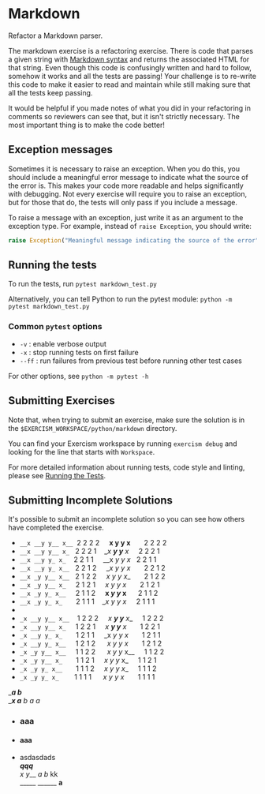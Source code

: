 # Markdown

Refactor a Markdown parser.

The markdown exercise is a refactoring exercise. There is code that parses a
given string with [Markdown
syntax](https://guides.github.com/features/mastering-markdown/) and returns the
associated HTML for that string. Even though this code is confusingly written
and hard to follow, somehow it works and all the tests are passing! Your
challenge is to re-write this code to make it easier to read and maintain
while still making sure that all the tests keep passing.

It would be helpful if you made notes of what you did in your refactoring in
comments so reviewers can see that, but it isn't strictly necessary. The most
important thing is to make the code better!


## Exception messages

Sometimes it is necessary to raise an exception. When you do this, you should include a meaningful error message to
indicate what the source of the error is. This makes your code more readable and helps significantly with debugging. Not
every exercise will require you to raise an exception, but for those that do, the tests will only pass if you include
a message.

To raise a message with an exception, just write it as an argument to the exception type. For example, instead of
`raise Exception`, you should write:

```python
raise Exception("Meaningful message indicating the source of the error")
```

## Running the tests

To run the tests, run `pytest markdown_test.py`

Alternatively, you can tell Python to run the pytest module:
`python -m pytest markdown_test.py`

### Common `pytest` options

- `-v` : enable verbose output
- `-x` : stop running tests on first failure
- `--ff` : run failures from previous test before running other test cases

For other options, see `python -m pytest -h`

## Submitting Exercises

Note that, when trying to submit an exercise, make sure the solution is in the `$EXERCISM_WORKSPACE/python/markdown` directory.

You can find your Exercism workspace by running `exercism debug` and looking for the line that starts with `Workspace`.

For more detailed information about running tests, code style and linting,
please see [Running the Tests](http://exercism.io/tracks/python/tests).

## Submitting Incomplete Solutions

It's possible to submit an incomplete solution so you can see how others have completed the exercise.



- `__x __y y__ x__` &nbsp;2 2 2 2  &nbsp;&nbsp;&nbsp;&nbsp;__x __y y__ x__ &nbsp;&nbsp;&nbsp;&nbsp;&nbsp; 2 2 2 2        
- `__x __y y__ x_` &nbsp;&nbsp;2 2 2 1 &nbsp;&nbsp; __x __y y__ x_ &nbsp;&nbsp;&nbsp;  2 2 2 1      
- `__x __y y_ x_` &nbsp;&nbsp;&nbsp;2 2 1 1&nbsp;&nbsp;&nbsp;&nbsp; __x __y y_ x_  &nbsp;  2 2 1 1    
- `__x __y y_ x__` &nbsp;&nbsp;2 2 1 2 &nbsp;&nbsp;&nbsp;&nbsp;__x __y y_ x__ &nbsp;&nbsp;&nbsp;&nbsp;&nbsp;  2 2 1 2       
- `__x _y y__ x__` &nbsp;&nbsp;2 1 2 2 &nbsp;&nbsp;&nbsp;&nbsp;__x _y y__ x__ &nbsp;&nbsp;&nbsp;&nbsp;&nbsp;  2 1 2 2      
- `__x _y y__ x_` &nbsp;&nbsp;&nbsp;&nbsp;2 1 2 1 &nbsp;&nbsp;&nbsp;&nbsp;__x _y y__ x_  &nbsp;&nbsp;&nbsp;&nbsp;&nbsp;  2 1 2 1       
- `__x _y y_ x__` &nbsp;&nbsp;&nbsp;&nbsp;2 1 1 2 &nbsp;&nbsp;&nbsp;&nbsp;__x _y y_ x__  &nbsp;&nbsp;&nbsp;&nbsp;  2 1 1 2       
- `__x _y y_ x_` &nbsp;&nbsp;&nbsp;&nbsp;&nbsp;&nbsp;2 1 1 1 &nbsp;&nbsp; __x _y y_ x_   &nbsp;&nbsp;&nbsp;  2 1 1 1      
- 
- `_x __y y__ x__` &nbsp;&nbsp;&nbsp;1 2 2 2 &nbsp;&nbsp;&nbsp;&nbsp;_x __y y__ x__ &nbsp;&nbsp;&nbsp; 1 2 2 2        
- `_x __y y__ x_` &nbsp;&nbsp;&nbsp;&nbsp;1 2 2 1&nbsp;&nbsp;&nbsp;&nbsp; _x __y y__ x_  &nbsp;&nbsp;&nbsp;&nbsp;&nbsp; 1 2 2 1        
- `_x __y y_ x_` &nbsp;&nbsp;&nbsp;&nbsp;&nbsp;&nbsp;1 2 1 1 &nbsp;&nbsp;&nbsp;&nbsp;_x __y y_ x_   &nbsp;&nbsp;&nbsp;&nbsp;&nbsp; 1 2 1 1     
- `_x __y y_ x__`&nbsp;&nbsp;&nbsp;&nbsp; 1 2 1 2&nbsp;&nbsp;&nbsp;&nbsp;&nbsp; _x __y y_ x__  &nbsp;&nbsp;&nbsp;&nbsp;&nbsp; 1 2 1 2     
- `_x _y y__ x__`&nbsp;&nbsp;&nbsp;&nbsp; 1 1 2 2&nbsp;&nbsp;&nbsp;&nbsp;&nbsp; _x _y y__ x__  &nbsp;&nbsp;&nbsp; 1 1 2 2     
- `_x _y y__ x_` &nbsp;&nbsp;&nbsp;&nbsp;&nbsp;&nbsp;1 1 2 1&nbsp;&nbsp;&nbsp;&nbsp; _x _y y__ x_   &nbsp;&nbsp;&nbsp; 1 1 2 1     
- `_x _y y_ x__` &nbsp;&nbsp;&nbsp;&nbsp;&nbsp;&nbsp;1 1 1 2&nbsp;&nbsp;&nbsp;&nbsp; _x _y y_ x__   &nbsp;&nbsp;&nbsp; 1 1 1 2       
- `_x _y y_ x_` &nbsp;&nbsp;&nbsp;&nbsp;&nbsp;&nbsp;&nbsp;1 1 1 1 &nbsp;&nbsp;&nbsp;&nbsp; _x _y y_ x_    &nbsp;&nbsp;&nbsp;&nbsp;&nbsp; 1 1 1 1       

____a b___   
____x a__ _b a_ a_  

* ### aaa
* #### aaa
* asdasdads  
<strong><em>qqq</em></strong>    
_x y</strong>___ _a b_ kk  
_____ ______ __a__